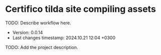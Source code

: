 <!--
@since 2024.10.06, 22:56
@changed 2024.10.06, 22:56
-->

# Certifico tilda site compiling assets

TODO: Describe workflow here.

- Version: 0.0.14
- Last changes timestamp: 2024.10.21 12:04 +0300

TODO: Add the project description.

